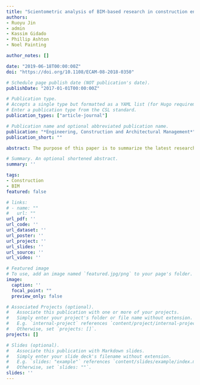 ```yaml
---
title: "Scientometric analysis of BIM-based research in construction engineering and management"
authors:
- Ruoyu Jin
- admin
- Kassim Gidado
- Phillip Ashton
- Noel Painting

author_notes: []

date: "2019-06-18T00:00:00Z"
doi: "https://doi.org/10.1108/ECAM-08-2018-0350"

# Schedule page publish date (NOT publication's date).
publishDate: "2017-01-01T00:00:00Z"

# Publication type.
# Accepts a single type but formatted as a YAML list (for Hugo requirements).
# Enter a publication type from the CSL standard.
publication_types: ["article-journal"]

# Publication name and optional abbreviated publication name.
publication: "*Engineering, Construction and Architectural Management*"
publication_short: ""

abstract: The purpose of this paper is to summarize the latest research of BIM adoption in construction engineering and management (CEM) and propose research directions for future scholarly work. During the recent decade, building information modeling (BIM) has gained increasing applications and research interest in the construction industry. Although there have been review-based studies that summarized BIM-based research in the overall architecture, engineering and construction (AEC) area, there is limited review that evaluates the current stage of BIM-based research specifically in the CEM sub-area. CEM falls into the scope of AEC. It involves construction-related tasks, activities and processes (e.g. scheduling and cost estimates), issues (e.g. constructability), as well as human factors (e.g. collaboration). This study adopted a holistic literature review approach that incorporates bibliometric search and scientometric analysis. A total of 276 articles related to BIM applied in CEM were selected from Scopus as the literature sample for the scientometric analysis. Some key CEM research areas (e.g. CEM pedagogy, integrated project delivery, lean and off-site construction) were identified and evaluated. Research trends in these areas were identified, and analyses were carried out with regard to how they could be integrated with BIM. For example, BIM, as a data repository for ACE facilities, has substantial potential to be integrated with a variety of other digital technologies, project delivery methods and innovative construction techniques throughout the whole process of CEM. As BIM is one of the key technologies and digital platforms to improve the construction productivity and collaboration, it is important for industry practitioners to be updated of the latest movement and progress of the academic research. The industry, academics and governmental authorities should work with joint effort to fill the gap by first recognizing the current needs, limitations and trends of applying BIM in the construction industry. For example, it needs more understanding about how to address technical interoperability issues and how to introduce the integrated design and construction delivery approach for BIM implementation under the UK BIM Level 2/3 framework. This study contributed to the body of knowledge in BIM by proposing a framework leading to research directions including the differences of BIM effects between design-bid-build and other fast-track project delivery methods; the integration of BIM with off-site construction; and BIM pedagogy in CEM. It also addressed the need to investigate the similarities and differences between academia and industry toward perceiving the movement of BIM in construction field work.

# Summary. An optional shortened abstract.
summary: ''

tags:
- Construction
- BIM
featured: false

# links:
# - name: ""
#   url: ""
url_pdf: ''
url_code: ''
url_dataset: ''
url_poster: ''
url_project: ''
url_slides: ''
url_source: ''
url_video: ''

# Featured image
# To use, add an image named `featured.jpg/png` to your page's folder. 
image:
  caption: ''
  focal_point: ""
  preview_only: false

# Associated Projects (optional).
#   Associate this publication with one or more of your projects.
#   Simply enter your project's folder or file name without extension.
#   E.g. `internal-project` references `content/project/internal-project/index.md`.
#   Otherwise, set `projects: []`.
projects: []

# Slides (optional).
#   Associate this publication with Markdown slides.
#   Simply enter your slide deck's filename without extension.
#   E.g. `slides: "example"` references `content/slides/example/index.md`.
#   Otherwise, set `slides: ""`.
slides: ''
---
```


